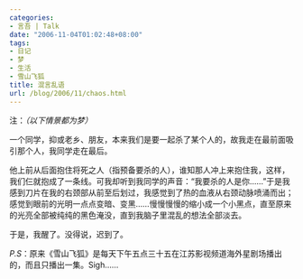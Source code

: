 ```yaml
---
categories:
- 言吾 | Talk
date: "2006-11-04T01:02:48+08:00"
tags:
- 日记
- 梦
- 生活
- 雪山飞狐
title: 混言乱语
url: /blog/2006/11/chaos.html
---
```

注：*（以下情景都为梦）*

一个同学，抑或老乡、朋友，本来我们是要一起杀了某个人的，故我走在最前面吸引那个人，我同学走在最后。

他上前从后面抱住将死之人（指预备要杀的人），谁知那人冲上来抱住我，这样，我们仨就抱成了一条线。可我却听到我同学的声音：“我要杀的人是你……”于是我感到刀片在我的右颈部从前至后划过，我感觉到了热的血液从右颈动脉喷涌而出；感觉到眼前的光明一点点变暗、变黑……慢慢慢慢的缩小成一个小黑点，直至原来的光亮全部被纯纯的黑色淹没，直到我脑子里混乱的想法全部淡去。

于是，我醒了。没得说，迟到了。

*P.S*：原来《雪山飞狐》是每天下午五点三十五在江苏影视频道海外星剧场播出的，而且只播出一集。Sigh……